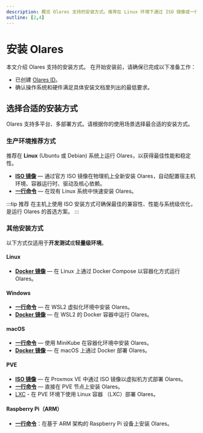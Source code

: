 ```yaml
---
description: 概览 Olares 支持的安装方式。推荐在 Linux 环境下通过 ISO 镜像或一行命令安装。其他平台（如 macOS、Windows、PVE、Raspberry Pi）适用于测试和开发。
outline: [2,4]
---
```


# 安装 Olares

本文介绍 Olares 支持的安装方式。 在开始安装前，请确保已完成以下准备工作：
- 已创建 [Olares ID](create-olares-id.md)。
- 确认操作系统和硬件满足具体安装文档里列出的最低要求。

## 选择合适的安装方式

Olares 支持多平台、多部署方式。请根据你的使用场景选择最合适的安装方式。

### 生产环境推荐方式

推荐在 **Linux** (Ubuntu 或 Debian) 系统上运行 Olares，以获得最佳性能和稳定性。

- [**ISO 镜像**](install-linux-iso.md) —  通过官方 ISO 镜像在物理机上全新安装 Olares，自动配置宿主机环境、容器运行时、驱动及核心依赖。
- [**一行命令**](install-linux-script.md) —  在现有 Linux 系统中快速安装 Olares。

:::tip 推荐
在主机上使用 ISO 安装方式可确保最佳的兼容性、性能与系统级优化，是运行 Olares 的首选方案。
:::

### 其他安装方式

以下方式仅适用于**开发测试**或**轻量级环境**。

#### Linux
- [**Docker 镜像**](install-linux-docker.md) — 在 Linux 上通过 Docker Compose 以容器化方式运行 Olares。

#### Windows
- [**一行命令**](install-windows-script.md) — 在 WSL2 虚拟化环境中安装 Olares。
- [**Docker 镜像**](install-windows-docker.md) — 在 WSL2 的 Docker 容器中运行 Olares。

#### macOS
- [**一行命令**](install-mac-script.md) — 使用 MiniKube 在容器化环境中安装 Olares。
- [**Docker 镜像**](install-mac-docker.md) — 在 macOS 上通过 Docker 部署 Olares。

#### PVE
- [**ISO 镜像**](install-pve-iso.md) — 在 Proxmox VE 中通过 ISO 镜像以虚拟机方式部署 Olares。
- [**一行命令**](install-pve-script.md) — 直接在 PVE 节点上安装 Olares。
- [LXC](install-lxc.md) - 在 PVE 环境下使用 Linux 容器 （LXC）部署 Olares。

#### Raspberry Pi（ARM）

- [**一行命令**](install-raspberry-pi.md)：在基于 ARM 架构的 Raspberry Pi 设备上安装 Olares。

